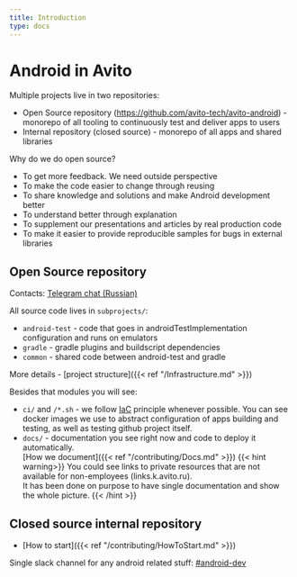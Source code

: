 ```yaml
---
title: Introduction
type: docs
---
```


# Android in Avito

Multiple projects live in two repositories:

- Open Source repository (https://github.com/avito-tech/avito-android) - monorepo of all tooling to continuously test and deliver apps to users
- Internal repository (closed source) - monorepo of all apps and shared libraries

Why do we do open source?

- To get more feedback. We need outside perspective
- To make the code easier to change through reusing
- To share knowledge and solutions and make Android development better
- To understand better through explanation
- To supplement our presentations and articles by real production code
- To make it easier to provide reproducible samples for bugs in external libraries 

## Open Source repository

Contacts: [Telegram chat (Russian)](https://t.me/avito_android_opensource)

All source code lives in `subprojects/`:

- `android-test` - code that goes in androidTestImplementation configuration and runs on emulators
- `gradle` - gradle plugins and buildscript dependencies
- `common` - shared code between android-test and gradle

More details - [project structure]({{< ref "/Infrastructure.md" >}})

Besides that modules you will see:

- `ci/` and `/*.sh` - we follow [IaC](https://en.wikipedia.org/wiki/Infrastructure_as_code) principle whenever possible. 
You can see docker images we use to abstract configuration of apps building and testing, as well as testing github project itself.
- `docs/` - documentation you see right now and code to deploy it automatically.\
[How we document]({{< ref "/contributing/Docs.md" >}})
{{< hint warning>}}
You could see links to private resources that are not available for non-employees (links.k.avito.ru).\
It has been done on purpose to have single documentation and show the whole picture.
{{< /hint >}}

## Closed source internal repository

- [How to start]({{< ref "/contributing/HowToStart.md" >}})

Single slack channel for any android related stuff: [#android-dev](http://links.k.avito.ru/slackandroiddev)
